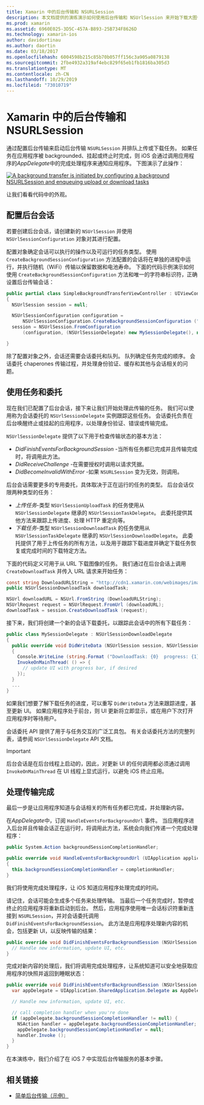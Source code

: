 ```yaml
---
title: Xamarin 中的后台传输和 NSURLSession
description: 本文档提供的演练演示如何使用后台传输和 NSUrlSession 来开始下载大图像，并在应用置于后台时继续下载。
ms.prod: xamarin
ms.assetid: 6960E025-3D5C-457A-B893-25B734F8626D
ms.technology: xamarin-ios
author: davidortinau
ms.author: daortin
ms.date: 03/18/2017
ms.openlocfilehash: 6004598b215c85b70b057ff156c3a905a0879138
ms.sourcegitcommit: 2fbe4932a319af4ebc829f65eb1fb1816ba305d3
ms.translationtype: MT
ms.contentlocale: zh-CN
ms.lasthandoff: 10/29/2019
ms.locfileid: "73010719"
---
```

# <a name="background-transfer-and-nsurlsession-in-xamarinios"></a>Xamarin 中的后台传输和 NSURLSession

通过配置后台传输来启动后台传输 `NSURLSession` 并排队上传或下载任务。 如果任务在应用程序被 backgrounded、挂起或终止时完成，则 iOS 会通过调用应用程序的*AppDelegate*中的完成处理程序来通知应用程序。 下图演示了此操作：

 [![](background-transfer-walkthrough-images/transfer.png "A background transfer is initiated by configuring a background NSURLSession and enqueuing upload or download tasks")](background-transfer-walkthrough-images/transfer.png#lightbox)

让我们看看代码中的外观。

## <a name="configuring-a-background-session"></a>配置后台会话

若要创建后台会话，请创建新的 `NSUrlSession` 并使用 `NSUrlSessionConfiguration` 对象对其进行配置。

配置对象确定会话可以执行的操作以及可运行的任务类型。
使用 `CreateBackgroundSessionConfiguration` 方法配置的会话将在单独的进程中运行，并执行随机（WiFi）传输以保留数据和电池寿命。
下面的代码示例演示如何使用 `CreateBackgroundSessionConfiguration` 方法和唯一的字符串标识符，正确设置后台传输会话：

```csharp
public partial class SimpleBackgroundTransferViewController : UIViewController
{
  NSUrlSession session = null;

  NSUrlSessionConfiguration configuration =
      NSUrlSessionConfiguration.CreateBackgroundSessionConfiguration ("com.SimpleBackgroundTransfer.BackgroundSession");
  session = NSUrlSession.FromConfiguration
      (configuration, (NSUrlSessionDelegate) new MySessionDelegate(), new NSOperationQueue());

}
```

除了配置对象之外，会话还需要会话委托和队列。
队列确定任务完成的顺序。 会话委托 chaperones 传输过程，并处理身份验证、缓存和其他与会话相关的问题。

## <a name="working-with-tasks-and-delegates"></a>使用任务和委托

现在我们已配置了后台会话，接下来让我们开始处理此传输的任务。 我们可以使用称为会话委托的 `NSUrlSessionDelegate` 实例跟踪这些任务。 会话委托负责在后台唤醒终止或挂起的应用程序，以处理身份验证、错误或传输完成。

`NSUrlSessionDelegate` 提供了以下用于检查传输状态的基本方法：

- *DidFinishEventsForBackgroundSession* -当所有任务都已完成并且传输完成时，将调用此方法。
- *DidReceiveChallenge* -在需要授权时调用以请求凭据。
- *DidBecomeInvalidWithError* -如果 `NSURLSession` 变为无效，则调用。

后台会话需要更多的专用委托，具体取决于正在运行的任务的类型。 后台会话仅限两种类型的任务：

- *上传任务*-类型 `NSUrlSessionUploadTask` 的任务使用从 `NSUrlSessionDelegate` 继承的 `NSUrlSessionTaskDelegate`。 此委托提供其他方法来跟踪上传进度、处理 HTTP 重定向等。
- *下载任务*-类型 `NSUrlSessionDownloadTask` 的任务使用从 `NSUrlSessionTaskDelegate` 继承的 `NSUrlSessionDownloadDelegate`。 此委托提供了用于上传任务的所有方法，以及用于跟踪下载进度并确定下载任务恢复或完成时间的下载特定方法。

下面的代码定义可用于从 URL 下载图像的任务。 我们通过在后台会话上调用 `CreateDownloadTask` 并传入 URL 请求来开始任务：

```csharp
const string DownloadURLString = "http://cdn1.xamarin.com/webimages/images/xamarin.png";
public NSUrlSessionDownloadTask downloadTask;

NSUrl downloadURL = NSUrl.FromString (DownloadURLString);
NSUrlRequest request = NSUrlRequest.FromUrl (downloadURL);
downloadTask = session.CreateDownloadTask (request);
```

接下来，我们将创建一个新的会话下载委托，以跟踪此会话中的所有下载任务：

```csharp
public class MySessionDelegate : NSUrlSessionDownloadDelegate
{
  public override void DidWriteData (NSUrlSession session, NSUrlSessionDownloadTask downloadTask, long bytesWritten, long totalBytesWritten, long totalBytesExpectedToWrite)
  {
    Console.WriteLine (string.Format ("DownloadTask: {0}  progress: {1}", downloadTask, progress));
    InvokeOnMainThread( () => {
      // update UI with progress bar, if desired
    });
  }
  ...
}
```

如果我们想要了解下载任务的进度，可以重写 `DidWriteData` 方法来跟踪进度，甚至更新 UI。 如果应用程序处于前台，则 UI 更新将立即显示，或在用户下次打开应用程序时等待用户。

会话委托 API 提供了用于与任务交互的广泛工具包。 有关会话委托方法的完整列表，请参阅 `NSUrlSessionDelegate` API 文档。

> [!IMPORTANT]
> 后台会话是在后台线程上启动的，因此，对更新 UI 的任何调用都必须通过调用 `InvokeOnMainThread` 在 UI 线程上显式运行，以避免 iOS 终止应用。 

## <a name="handling-transfer-completion"></a>处理传输完成

最后一步是让应用程序知道与会话相关的所有任务都已完成，并处理新内容。

在*AppDelegate*中，订阅 `HandleEventsForBackgroundUrl` 事件。 当应用程序进入后台并且传输会话正在运行时，将调用此方法，系统会向我们传递一个完成处理程序：

```csharp
public System.Action backgroundSessionCompletionHandler;

public override void HandleEventsForBackgroundUrl (UIApplication application, string sessionIdentifier, System.Action completionHandler)
{
  this.backgroundSessionCompletionHandler = completionHandler;
}
```

我们将使用完成处理程序，让 iOS 知道应用程序处理完成的时间。

请记住，会话可能会生成多个任务来处理传输。 当最后一个任务完成时，暂停或终止的应用程序将重新启动到后台。 然后，应用程序使用唯一会话标识符重新连接到 `NSURLSession`，并对会话委托调用 `DidFinishEventsForBackgroundSession`。 此方法是应用程序处理新内容的机会，包括更新 UI，以反映传输的结果：

```csharp
public override void DidFinishEventsForBackgroundSession (NSUrlSession session) {
  // Handle new information, update UI, etc.
}
```

完成对新内容的处理后，我们将调用完成处理程序，让系统知道可以安全地获取应用程序的快照并返回到睡眠状态：

```csharp
public override void DidFinishEventsForBackgroundSession (NSUrlSession session) {
  var appDelegate = UIApplication.SharedApplication.Delegate as AppDelegate;

  // Handle new information, update UI, etc.

  // call completion handler when you're done
  if (appDelegate.backgroundSessionCompletionHandler != null) {
    NSAction handler = appDelegate.backgroundSessionCompletionHandler;
    appDelegate.backgroundSessionCompletionHandler = null;
    handler.Invoke ();
  }
}
```

在本演练中，我们介绍了在 iOS 7 中实现后台传输服务的基本步骤。

## <a name="related-links"></a>相关链接

- [简单后台传输（示例）](https://docs.microsoft.com/samples/xamarin/ios-samples/simplebackgroundtransfer)
